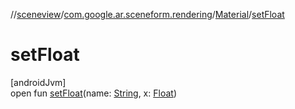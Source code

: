 //[sceneview](../../../index.md)/[com.google.ar.sceneform.rendering](../index.md)/[Material](index.md)/[setFloat](set-float.md)

# setFloat

[androidJvm]\
open fun [setFloat](set-float.md)(name: [String](https://developer.android.com/reference/kotlin/java/lang/String.html), x: [Float](https://kotlinlang.org/api/latest/jvm/stdlib/kotlin/-float/index.html))
